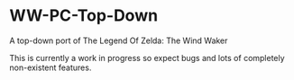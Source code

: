 # WW-PC-Top-Down
A top-down port of The Legend Of Zelda: The Wind Waker

This is currently a work in progress so expect bugs and lots of completely non-existent features.
